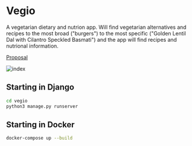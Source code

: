 # Vegio
A vegetarian dietary and nutrion app.  Will find vegetarian alternatives and recipes to the most broad ("burgers") to the most specific ("Golden Lentil Dal with Cilantro Speckled Basmati") and the app will find recipes and nutrional information.  

[Proposal](proposal.md)

![index](index.png)

## Starting in Django
```sh
cd vegio
python3 manage.py runserver
```

## Starting in Docker
```sh
docker-compose up --build
```

